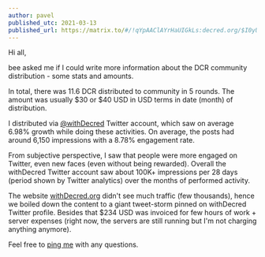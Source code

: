 ```yaml
---
author: pavel
published_utc: 2021-03-13
published_url: https://matrix.to/#/!qYpAAClAYrHaUIGkLs:decred.org/$I0yUrThMr9HR7jO1CnEAS7AhkutgAkTSdRoddkFXSQc
---
```


Hi all,

bee asked me if I could write more information about the DCR community distribution - some stats and amounts.

In total, there was 11.6 DCR distributed to community in 5 rounds. The amount was usually $30 or $40 USD in USD terms in date (month) of distribution.

I distributed via [@withDecred](https://twitter.com/withDecred) Twitter account, which saw on average 6.98% growth while doing these activities. On average, the posts had around 6,150 impressions with a 8.78% engagement rate.

From subjective perspective, I saw that people were more engaged on Twitter, even new faces (even without being rewarded). Overall the withDecred Twitter account saw about 100K+ impressions per 28 days (period shown by Twitter analytics) over the months of performed activity.

The website [withDecred.org](https://withdecred.org/) didn't see much traffic (few thousands), hence we boiled down the content to a giant tweet-storm pinned on withDecred Twitter profile. Besides that $234 USD was invoiced for few hours of work + server expenses (right now, the servers are still running but I'm not charging anything anymore).

Feel free to [ping me](https://chat.decred.org/#/room/#proposals:decred.org) with any questions.
